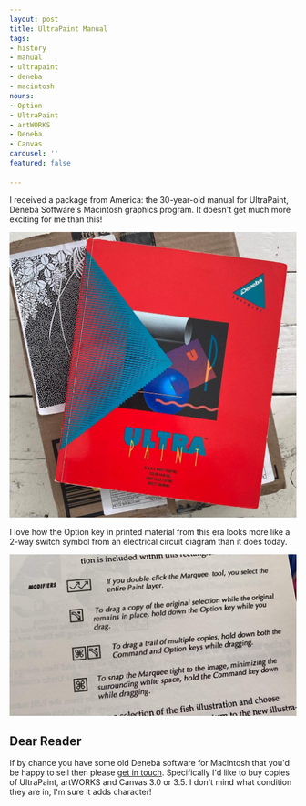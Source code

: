 ```yaml
---
layout: post
title: UltraPaint Manual
tags:
- history
- manual
- ultrapaint
- deneba
- macintosh
nouns:
- Option
- UltraPaint
- artWORKS
- Deneba
- Canvas
carousel: ''
featured: false

---
```


I received a package from America: the 30-year-old manual for UltraPaint, Deneba Software's Macintosh graphics program. It doesn't get much more exciting for me than this!

![JPG](/images/posts/ultrapaint-manual-1.jpg)

I love how the Option key in printed material from this era looks more like a 2-way switch symbol from an electrical circuit diagram than it does today.

![JPG](/images/posts/ultrapaint-manual-option-key.jpg)

## Dear Reader

If by chance you have some old Deneba software for Macintosh that you'd be happy to sell then please [get in touch](https://www.gingerbeardman.com). Specifically I'd like to buy copies of UltraPaint, artWORKS and Canvas 3.0 or 3.5. I don't mind what condition they are in, I'm sure it adds character!